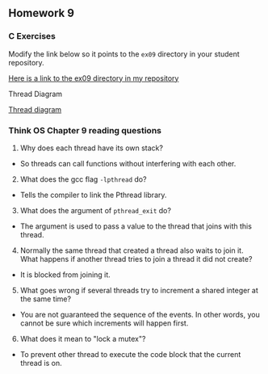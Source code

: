 ## Homework 9

### C Exercises

Modify the link below so it points to the `ex09` directory in your
student repository.

[Here is a link to the ex09 directory in my repository](https://github.com/SungwooPark/ExercisesInC/tree/master/exercises/ex09)

Thread Diagram

[Thread diagram](thread_diagram.jpg)

### Think OS Chapter 9 reading questions

1) Why does each thread have its own stack?
- So threads can call functions without interfering with each other.

2) What does the gcc flag `-lpthread` do?
- Tells the compiler to link the Pthread library.

3) What does the argument of `pthread_exit` do?
- The argument is used to pass a value to the thread that joins with this thread.

4) Normally the same thread that created a thread also waits to join it.
What happens if another thread tries to join a thread it did not create?
- It is blocked from joining it.

5) What goes wrong if several threads try to increment a shared integer at the same time?
- You are not guaranteed the sequence of the events. In other words, you cannot be sure which increments will happen first.

6) What does it mean to "lock a mutex"?
- To prevent other thread to execute the code block that the current thread is on.
